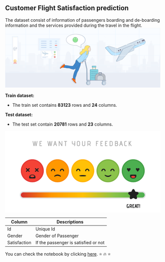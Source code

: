 ## Customer Flight Satisfaction prediction
The dataset consist of information of passengers boarding and de-boarding information and the services provided during the travel in the flight.![enter image description here](https://github.com/erpreeti09/Customer-Flight-Satisfaction_prediction-preeti/blob/main/Airline%20satisfaction%20Image1.png?raw=true)

**Train dataset:**

 - The train set contains **83123** rows and **24** columns.

**Test dataset:**

 - The test set contain **20781** rows and **23** columns.

![enter image description here](https://github.com/erpreeti09/Customer-Flight-Satisfaction_prediction-preeti/blob/main/Image2.png?raw=true)

|Column| Descriptions|
|------|-------------|
| Id   |  Unique Id  |
|Gender| Gender of Passenger |
|Satisfaction| If the passenger is satisfied or not|

You can check the notebook by clicking [here](https://github.com/erpreeti09/Customer-Flight-Satisfaction_prediction-preeti/blob/main/Flight%20Passenger%20Satisfaction%20Prediction.ipynb).
:star: :fire: :star:



